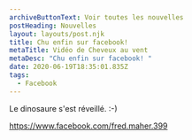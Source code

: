 ```yaml
---
archiveButtonText: Voir toutes les nouvelles
postHeading: Nouvelles
layout: layouts/post.njk
title: Chu enfin sur facebook!
metaTitle: Vidéo de Cheveux au vent
metaDesc: "Chu enfin sur facebook! "
date: 2020-06-19T18:35:01.835Z
tags:
  - Facebook
---
```

Le dinosaure s'est réveillé. :-)

<https://www.facebook.com/fred.maher.399>